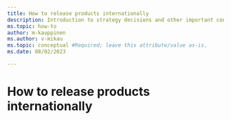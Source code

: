 ```yaml
---
title: How to release products internationally
description: Introduction to strategy decisions and other important concerns for international products. 
ms.topic: how-to
author: m-kauppinen
ms.author: v-mikau
ms.topic: conceptual #Required; leave this attribute/value as-is.
ms.date: 08/02/2023

---
```


# How to release products internationally
